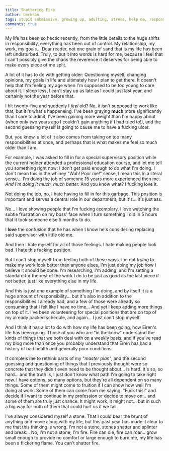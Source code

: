 ```yaml
---
title: Shattering Fire
author: berkson
tags: stupid submissive, growing up, adulting, stress, help me, responsibility
comments: true
---
```


My life has been so hectic recently, from the little details to the huge shifts in responsibility, everything has been out of control.  My relationship, my work, my goals... Dear reader, not one grain of sand that is my life has been left undisturbed.  Truly, to put it into words is hard for me, because I feel that I can't possibly give the chaos the reverence it deserves for being able to make every piece of me split.

A lot of it has to do with getting older: Questioning myself, changing opinions, my goals in life and ultimately how I plan to get there.  It doesn't help that I'm feeling my age when I'm supposed to be too young to care about it.  I sleep less, I can't stay up as late as I could just last year, and certainly not the year before that.

I hit twenty-five and suddenly I *feel* old?  No, it isn't supposed to work like that, but it *is* what's happeneing.  I've been graying **much** more significantly than I care to admit, I've been gaining more weight than I'm happy about (when only two years ago I couldn't gain anything if I had tried to!), and the second guessing myself is going to cause me to have a fucking ulcer.

But, you know, a lot of it also comes from taking on too many responsibilities at once, and perhaps that is what makes me feel so much older than I am.

For example, I was asked to fill in for a special supervisory position while the current holder attended a professional education course, and let me tell you something right now: I don't get paid enough to do what I'm doing.  I don't mean this in the whiney "Wah! Poor me!" sense, I mean this in a literal sense...  I'm doing the job of someone 15 years more experienced then me.  *And I'm doing it much, much better.*  And you know what?  I fucking love it.

Not doing the job, no, I hate having to fill in for this garbage.  This position is important and serves a central role in our department, but it's... it's just ass.

No... I love showing people that I'm fucking exemplary.  I love watching the subtle frustration on my boss' face when I turn something I did in 5 hours that it took someone else 5 months to do.

I **love** the confusion that he has when I know he's considering replacing said supervisor with little old me.

And then I hate myself for all of those feelings.  I hate making people look bad.  I hate this fucking position.

But I can't stop myself from feeling both of these ways.  I'm not *trying* to make my work look better than anyone elses, I'm just doing my job how I believe it should be done.  I'm researching, I'm adding, and I'm setting a standard for the rest of the work I do to be just as good as the last piece if not better, just like everything else in my life.

And this is just one example of something I'm doing, and by itself it *is* a huge amount of responsibility... but it's also in addition to the responsibilities I already had, and a few of those were already so consuming that I felt like I have no time...  And yet I keep adding more things on top of it.  I've been volunteering for special positions that are on top of my already packed schedule, and again... I just can't stop myself.

And I think it has a lot to do with how my life has been going, how Eiren's life has been going.  Those of you who are "in the know" understand the kinds of things that we both deal with on a weekly basis, and if you've read my blog more than once you probably understand that Eiren has had a history of bad health and generally poor conditions.

It complels me to rethink parts of my "*master plan*", and the second guessing and questioning of things that I previously thought were so concrete that they didn't even need to be thought about... is hard.  It's so, so hard... and the truth is, I just don't know what path I'm going to take right now.  I have options, so many options, but they're all dependent on so many things.  Some of them might come to fruition if I can show how well I'm doing at work.  Some of them can come from me saying: "Fuck this!" and decide if I want to continue in my profession or decide to move on... and some of them are truly just chance.  It might work, it might not... but in such a big way for both of them that could hurt us if we fall.

I've alawys considered myself a stone.  That I could bear the brunt of anything and move along with my life, but this past year has made it clear to me that this thinking is wrong.  I'm not a stone, stones shatter and splinter and break... No, I'm not a stone, I'm fire.  Fire can die, fire can roar... grow small enough to provide no comfort or large enough to burn me, my life has been a flickering flame.  You can't shatter fire.
